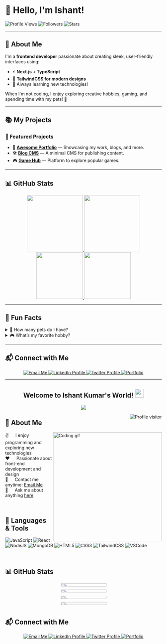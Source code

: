 # 👋 Hello, I'm Ishant! 

![Profile Views](https://komarev.com/ghpvc/?username=ishant-dev-design&color=blue)
![Followers](https://img.shields.io/github/followers/ishant-dev-design?style=social)
![Stars](https://img.shields.io/github/stars/ishant-dev-design?style=social)

---

## 🚀 About Me

I'm a **frontend developer** passionate about creating sleek, user-friendly interfaces using:

- ⚡ **Next.js + TypeScript**
- 🎨 **TailwindCSS for modern designs**
- 🧠 Always learning new technologies!

When I'm not coding, I enjoy exploring creative hobbies, gaming, and spending time with my pets! 🐾

---

## 📚 My Projects

### 🚀 Featured Projects

- 🎨 **[Awesome Portfolio](https://github.com/ishant-dev-design/portfolio)** — Showcasing my work, blogs, and more.
- 🛠️ **[Blog CMS](https://github.com/ishant-dev-design/blog-cms)** — A minimal CMS for publishing content.
- 🎮 **[Game Hub](https://github.com/ishant-dev-design/game-hub)** — Platform to explore popular games.

---

## 📊 GitHub Stats

<div align="center">
  <a href="https://github.com/ishant-dev-design">
    <img height="180em" src="https://github-readme-stats.vercel.app/api?username=ishant-dev-design&show_icons=true&theme=dark&include_all_commits=true&count_private=true"/>
    <img height="180em" src="https://github-readme-stats.vercel.app/api/top-langs/?username=ishant-dev-design&layout=compact&langs_count=7&theme=dark"/>
  </a>
</div>

<div align="center">
  <a href="https://github.com/ishant-dev-design">
    <img height="150em" src="https://github-profile-summary-cards.vercel.app/api/cards/profile-details?username=ishant-dev-design&theme=dark"/>
    <img height="150em" src="https://github-profile-summary-cards.vercel.app/api/cards/repos-per-language?username=ishant-dev-design&theme=dark"/>
  </a>
</div>

---

## 🎯 Fun Facts

<details>
<summary>🐾 How many pets do I have?</summary>
I have a few adorable pets featured on my portfolio! 🐕🐾
</details>

<details>
<summary>🎮 What’s my favorite hobby?</summary>
Explore my hobbies section to find out! 🎨
</details>

---

## 📬 Connect with Me

<div align="center">

<a href="mailto:ishant.devdesign@gmail.com">
  <img src="https://img.shields.io/badge/Email-D14836?style=for-the-badge&logo=gmail&logoColor=white" alt="Email Me" />
</a>

<a href="https://linkedin.com/in/yourprofile">
  <img src="https://img.shields.io/badge/LinkedIn-0077B5?style=for-the-badge&logo=linkedin&logoColor=white" alt="LinkedIn Profile" />
</a>

<a href="https://twitter.com/yourhandle">
  <img src="https://img.shields.io/badge/Twitter-1DA1F2?style=for-the-badge&logo=twitter&logoColor=white" alt="Twitter Profile" />
</a>

<a href="https://ishant-dev-design.github.io/portfolio">
  <img src="https://img.shields.io/badge/Portfolio-24292e?style=for-the-badge&logo=github&logoColor=white" alt="Portfolio" />
</a>

</div>

---
<!-- Intro -->
<h2 align="center">
  Welcome to Ishant Kumar's World!
  <img src="https://media.giphy.com/media/hvRJCLFzcasrR4ia7z/giphy.gif" width="28">
</h2>

<p align="center">
  <a href="https://github.com/ishant-dev-design">
    <img src="https://readme-typing-svg.herokuapp.com/?lines=Self%20Taught%20Developer;Front%20End%20Specialist;Passionate%20Coder;Always%20Learning%20New%20Things&center=true&width=380&height=45">
  </a>
</p>

<!-- Profile Views -->
<a href="https://komarev.com/ghpvc/?username=ishant-dev-design">
  <img align="right" src="https://komarev.com/ghpvc/?username=ishant-dev-design&label=Visitors&color=0e75b6&style=flat" alt="Profile visitor" />
</a>

<!-- About Section -->
## 👋 About Me

<p>
 <img align="right" width="350" src="https://media.giphy.com/media/ZVik7pBtu9dNS/giphy.gif" alt="Coding gif" />

 ✌️ &emsp; I enjoy programming and exploring new technologies <br/>
 ❤️ &emsp; Passionate about front-end development and design <br/>
 📧 &emsp; Contact me anytime: [Email Me](mailto:ishant.devdesign@gmail.com)<br/>
 💬 &emsp; Ask me about anything [here](https://github.com/ishant-dev-design/issues)

</p>

<br/>

## 🚀 Languages & Tools

![JavaScript](https://img.shields.io/badge/Javascript-F0DB4F?style=for-the-badge&logo=javascript&logoColor=black)
![React](https://img.shields.io/badge/React-61DAFB?style=for-the-badge&logo=react&logoColor=black)
![NodeJS](https://img.shields.io/badge/Node.js-3C873A?style=for-the-badge&logo=node.js&logoColor=white)
![MongoDB](https://img.shields.io/badge/MongoDB-4EA94B?style=for-the-badge&logo=mongodb&logoColor=white)
![HTML5](https://img.shields.io/badge/HTML5-E34F26?style=for-the-badge&logo=html5&logoColor=white)
![CSS3](https://img.shields.io/badge/CSS3-1572B6?style=for-the-badge&logo=css3&logoColor=white)
![TailwindCSS](https://img.shields.io/badge/Tailwind_CSS-38B2AC?style=for-the-badge&logo=tailwind-css&logoColor=white)
![VSCode](https://img.shields.io/badge/VS_Code-0078D4?style=for-the-badge&logo=visual-studio-code&logoColor=white)

<br/>

## 📊 GitHub Stats

<div align="center" style="display: flex; flex-wrap: wrap; justify-content: center; gap: 10px;">
  <a href="https://github.com/ishant-dev-design">
    <img style="height: auto; width: 49%; min-width: 300px;" src="https://github-readme-stats.vercel.app/api?username=ishant-dev-design&show_icons=true&theme=dark&include_all_commits=true&count_private=true"/>
    <img style="height: auto; width: 49%; min-width: 300px;" src="https://github-readme-stats.vercel.app/api/top-langs/?username=ishant-dev-design&layout=compact&langs_count=7&theme=dark"/>
  </a>
</div>

<div align="center" style="display: flex; flex-wrap: wrap; justify-content: center; gap: 10px;">
  <a href="https://github.com/ishant-dev-design">
    <img style="height: auto; width: 49%; min-width: 300px;" src="https://github-profile-summary-cards.vercel.app/api/cards/profile-details?username=ishant-dev-design&theme=dark"/>
    <img style="height: auto; width: 49%; min-width: 300px;" src="https://github-profile-summary-cards.vercel.app/api/cards/repos-per-language?username=ishant-dev-design&theme=dark"/>
  </a>
</div>

## 📬 Connect with Me

<div align="center">

<a href="mailto:ishant.devdesign@gmail.com">
  <img src="https://img.shields.io/badge/Email-D14836?style=for-the-badge&logo=gmail&logoColor=white" alt="Email Me" />
</a>

<a href="https://linkedin.com/in/yourprofile">
  <img src="https://img.shields.io/badge/LinkedIn-0077B5?style=for-the-badge&logo=linkedin&logoColor=white" alt="LinkedIn Profile" />
</a>

<a href="https://twitter.com/yourhandle">
  <img src="https://img.shields.io/badge/Twitter-1DA1F2?style=for-the-badge&logo=twitter&logoColor=white" alt="Twitter Profile" />
</a>

<a href="https://ishant-dev-design.github.io/portfolio">
  <img src="https://img.shields.io/badge/Portfolio-24292e?style=for-the-badge&logo=github&logoColor=white" alt="Portfolio" />
</a>

</div>


